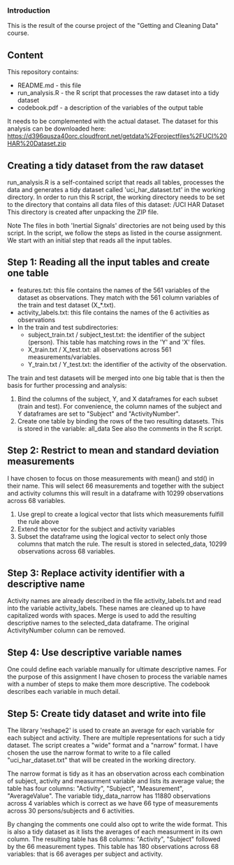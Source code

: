 ### Introduction

This is the result of the course project of the "Getting and Cleaning Data" course.

## Content

This repository contains:
* README.md - this file
* run_analysis.R - the R script that processes the raw dataset into a tidy dataset
* codebook.pdf - a description of the variables of the output table

It needs to be complemented with the actual dataset. The dataset for this analysis can be downloaded here:
https://d396qusza40orc.cloudfront.net/getdata%2Fprojectfiles%2FUCI%20HAR%20Dataset.zip



## Creating a tidy dataset from the raw dataset

run_analysis.R is a self-contained script that reads all tables, processes the data and generates a tidy
dataset called 'uci_har_dataset.txt' in the working directory. In order to run this R script,
the working directory needs to be set to the directory that contains all data files of this 
dataset: <path>/UCI HAR Dataset This directory is created after unpacking the ZIP file.

Note The files in both 'Inertial Signals' directories are not being used by this script.
In the script, we follow the steps as listed in the course assignment. We start with an initial step
that reads all the input tables.

## Step 1: Reading all the input tables and create one table

* features.txt: this file contains the names of the 561 variables of the dataset as observations.
  They match with the 561 column variables of the train and test dataset (X_*.txt).
* activity_labels.txt: this file contains the names of the 6 activities as observations
* In the train and test subdirectories:
  - subject_train.txt / subject_test.txt: the identifier of the subject (person). This table has matching
    rows in the 'Y' and 'X' files.
  - X_train.txt / X_test.txt: all observations across 561 measurements/variables.
  - Y_train.txt / Y_test.txt: the identifier of the activity of the observation. 
 
The train and test datasets will be merged into one big table that is then the basis for further processing
and analysis:
1) Bind the columns of the subject, Y, and X dataframes for each subset (train and test). For convenience, 
the column names of the subject and Y dataframes are set to "Subject" and "ActivityNumber".
2) Create one table by binding the rows of the two resulting datasets.
This is stored in the variable: all_data
See also the comments in the R script.

## Step 2: Restrict to mean and standard deviation measurements

I have chosen to focus on those measurements with mean() and std() in their name.
This will select 66 measurements and together with the subject and activity columns this will result in
a dataframe with 10299 observations across 68 variables.
1) Use grepl to create a logical vector that lists which measurements fulfill the rule above
2) Extend the vector for the subject and activity variables
3) Subset the dataframe using the logical vector to select only those columns that match the rule.
   The result is stored in selected_data, 10299 observations across 68 variables.

## Step 3: Replace activity identifier with a descriptive name

Activity names are already described in the file activity_labels.txt and read into the variable activity_labels.
These names are cleaned up to have capitalized words with spaces.
Merge is used to add the resulting descriptive names to the selected_data dataframe. The original ActivityNumber
column can be removed.

## Step 4: Use descriptive variable names
One could define each variable manually for ultimate descriptive names. For the purpose of this assignment
I have chosen to process the variable names with a number of steps to make them more descriptive. 
The codebook describes each variable in much detail. 

## Step 5: Create tidy dataset and write into file
The library 'reshape2' is used to create an average for each variable for each subject and activity.
There are multiple representations for such a tidy dataset. The script creates a "wide" format and a 
"narrow" format. I have chosen the use the narrow format to write to a file called "uci_har_dataset.txt"
that will be created in the working directory.

The narrow format is tidy as it has an observation across 
each combination of subject, activity and measurment variable and lists its average value;
the table has four columns: "Activity", "Subject", "Measurement", "AverageValue".
The variable tidy_data_narrow has 11880 observations across 4 variables which is correct as we have 66
type of measurements across 30 persons/subjects and 6 activities.

By changing the comments one could also opt to write the wide format. This is also a tidy dataset as it lists 
the averages of each measurment in its own column. The resulting table has 68 columns: "Activity", "Subject"
followed by the 66 measurement types. This table has 180 observations across 68 variables: that is 66 averages
per subject and activity.

